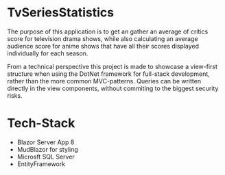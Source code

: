 # TvSeriesStatistics

The purpose of this application is to get an gather an average of critics score for television drama shows, while also calculating an average audience score for anime shows that have all their scores displayed individually for each season.

From a technical perspective this project is made to showcase a view-first structure when using the DotNet framework for full-stack development, rather than the more common MVC-patterns.
Queries can be written directly in the view components, without commiting to the biggest security risks.

# Tech-Stack
* Blazor Server App 8
* MudBlazor for styling
* Microsft SQL Server 
* EntityFramework
